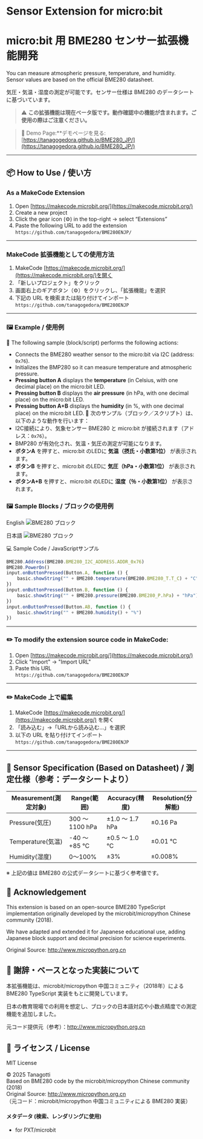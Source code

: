 # Sensor Extension for micro:bit
# micro:bit 用 BME280 センサー拡張機能開発

You can measure atmospheric pressure, temperature, and humidity.  
Sensor values are based on the official BME280 datasheet.


気圧・気温・湿度の測定が可能です。センサー仕様は BME280 のデータシートに基づいています。

 
> ⚠️ **この拡張機能は現在ベータ版です。動作確認中の機能が含まれます。ご使用の際はご注意ください。**

> 🔗 Demo Page:**デモページを見る: [https://tanagogedora.github.io/BME280_JP/](https://tanagogedora.github.io/BME280_JP/)

---
## 📦 How to Use / 使い方
### As a MakeCode Extension
1. Open [https://makecode.microbit.org/](https://makecode.microbit.org/)
1. Create a new project
1. Click the gear icon (⚙) in the top-right → select “Extensions”
1. Paste the following URL to add the extension  
	 `https://github.com/tanagogedora/BME280ENJP/` 

---

### MakeCode 拡張機能としての使用方法

1. MakeCode [https://makecode.microbit.org/](https://makecode.microbit.org/)を開く
1. 「新しいプロジェクト」をクリック
1. 画面右上のギアボタン（⚙）をクリックし、「拡張機能」を選択 
1. 下記の URL を検索または貼り付けてインポート    
	 `https://github.com/tanagogedora/BME280ENJP`

---

### 🖼 Example / 使用例 

🎯 The following sample (block/script) performs the following actions:
- Connects the BME280 weather sensor to the micro:bit via I2C (address: `0x76`).
- Initializes the BMP280 so it can measure temperature and atmospheric pressure.
- **Pressing button A** displays the **temperature** (in Celsius, with one decimal place) on the micro:bit LED.
- **Pressing button B** displays the **air pressure** (in hPa, with one decimal place) on the micro:bit LED.
- **Pressing button A+B** displays the **humidity** (in %, with one decimal place) on the micro:bit LED.
🎯 次のサンプル（ブロック／スクリプト）は、以下のような動作を行います：
- I2C接続により、気象センサー BME280 と micro:bit が接続されます（アドレス：`0x76`）。
- BMP280 が有効化され、気温・気圧の測定が可能になります。
- **ボタンA** を押すと、micro:bit のLEDに **気温（摂氏・小数第1位）** が表示されます。
- **ボタンB** を押すと、micro:bit のLEDに **気圧（hPa・小数第1位）** が表示されます。
- **ボタンA+B** を押すと、micro:bit のLEDに **湿度（％・小数第1位）** が表示されます。

### 🖼 Sample Blocks / ブロックの使用例 

English
![BME280 ブロック](https://github.com/Tanagogedora/BME280_JP/blob/main/BME280en.png?raw=true)

日本語 
![BME280 ブロック](https://github.com/Tanagogedora/BME280_JP/blob/main/BME280ja.png?raw=true)

💻 Sample Code / JavaScriptサンプル 
```javascript
BME280.Address(BME280.BME280_I2C_ADDRESS.ADDR_0x76)
BME280.PowerOn()
input.onButtonPressed(Button.A, function () {
    basic.showString("" + BME280.temperature(BME280.BME280_T.T_C) + "C")
})
input.onButtonPressed(Button.B, function () {
    basic.showString("" + BME280.pressure(BME280.BME280_P.hPa) + "hPa")
})
input.onButtonPressed(Button.AB, function () {
    basic.showString("" + BME280.humidity() + "%")
})

```
---

### ✏️ To modify the extension source code in MakeCode:

1. Open [https://makecode.microbit.org/](https://makecode.microbit.org/)
1. Click "Import" → "Import URL"  
1. Paste this URL  
	 `https://github.com/tanagogedora/BME280ENJP`


---

### ✏️ MakeCode 上で編集

1. MakeCode [https://makecode.microbit.org/](https://makecode.microbit.org/) を開く
1. 「読み込む」→「URLから読み込む…」を選択
1. 以下の URL を貼り付けてインポート   
	 `https://github.com/tanagogedora/BME280ENJP`

---

## 🧪 Sensor Specification (Based on Datasheet) / 測定仕様（参考：データシートより）


| Measurement(測定対象) | Range(範囲) | Accuracy(精度) | Resolution(分解能) |
|-----------|------------------|-------------------|--------------------|
| Pressure(気圧) | 300 ～ 1100 hPa | ±1.0 ～ 1.7 hPa | ±0.16 Pa |
| Temperature(気温) | -40 ～ +85 ℃ | ±0.5 ～ 1.0 ℃ | ±0.01 ℃ |
| Humidity(湿度) | 0～100% | ±3% | ±0.008% |

※ 上記の値は BME280 の公式データシートに基づく参考値です。


## 📝 Acknowledgement

This extension is based on an open-source BME280 TypeScript implementation originally developed by the microbit/micropython Chinese community (2018).

We have adapted and extended it for Japanese educational use, adding Japanese block support and decimal precision for science experiments.

Original Source: http://www.micropython.org.cn

## 📝 謝辞・ベースとなった実装について

本拡張機能は、microbit/micropython 中国コミュニティ（2018年）による BME280 TypeScript 実装をもとに開発しています。

日本の教育現場での利用を想定し、ブロックの日本語対応や小数点精度での測定機能を追加しました。

元コード提供元（参考）：http://www.micropython.org.cn


## 📝 ライセンス / License

MIT License

© 2025 Tanagotti  
Based on BME280 code by the microbit/micropython Chinese community (2018)  
Original Source: http://www.micropython.org.cn  
（元コード：microbit/micropython 中国コミュニティによる BME280 実装）


#### メタデータ (検索、レンダリングに使用)

* for PXT/microbit
<script>
makeCodeRender("{{ site.makecode.home_url }}", "{{ site.github.owner_name }}/{{ site.github.repository_name }}");
</script>
